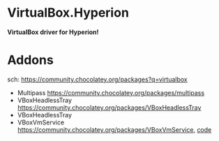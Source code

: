 # VirtualBox.Hyperion
**VirtualBox driver for Hyperion!**

# Addons
sch: https://community.chocolatey.org/packages?q=virtualbox

- Multipass https://community.chocolatey.org/packages/multipass
- VBoxHeadlessTray https://community.chocolatey.org/packages/VBoxHeadlessTray
- VBoxHeadlessTray
- VBoxVmService https://community.chocolatey.org/packages/VBoxVmService, [code](https://github.com/onlyfang/VBoxVmService)
